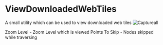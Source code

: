 # ViewDownloadedWebTiles
A small utility which can be used to view downloaded web tiles
![Captureall](https://github.com/SalmanSaleh786/ViewDownloadedWebTiles/assets/46938573/22947e4f-98f5-43a6-a10f-18f454a1af36)

Zoom Level - Zoom Level which is viewed
Points To Skip - Nodes skipped while traversing

